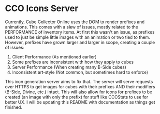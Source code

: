 # CCO Icons Server
Currently, Cube Collector Online uses the DOM to render prefixes and animations. This comes with a slew of issues, mostly related to the PERFORMANCE of inventory items. At first this wasn't an issue, as prefixes used to just be simple little images with an animation or two tied to them. However, prefixes have grown larger and larger in scope, creating a couple of issues:
1. Client Performance (As mentioned earlier)
2. Some prefixes are inconsistent with how they apply to cubes
3. Server Performance (When creating many B-Side cubes)
4. Inconsistent art-style (Not common, but sometimes hard to enforce)

This icon generation server aims to fix that. The server will serve requests over HTTPS to get images for cubes with their prefixes AND their modifiers (B-Side, Divine, etc.) intact. This will also allow for icons for prefixes to be created (an image with only the prefix) for stuff like CCOStats to use for better UX. I will be updating this README with documentation as things get finished.